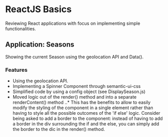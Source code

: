 # ReactJS Basics

Reviewing React applications with focus on implementing simple functionalities.

## Application: Seasons

Showing the current Season using the geolocation API and Data().

### Features

* Using the geolocation API.
* Implementing a Spinner Component through semantic-ui-css
* Simplified code by using a config object (see DisplaySeason.js)
* Moved logic out of the render() method and into a separate renderContent() method
..* This has the benefits to allow to easily modify the styling of the component in a single element rather than having to style all the possible outcomes of the 'if else' logic. Consider being asked to add a border to the component: instead of having to add a border in the div surrounding the if and the else, you can simply add the border to the dic in the render() method. 